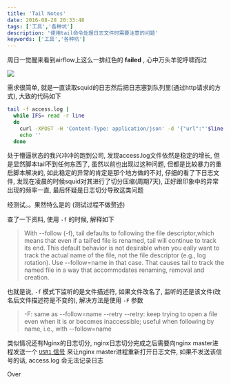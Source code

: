 ```yaml
---
title: 'Tail Notes'
date: 2016-08-28 20:33:48
tags: ['工具','各种坑']
description: '使用tail命令处理日志文件时需要注意的问题'
keywords: ['工具','各种坑']
---
```


周日一觉醒来看到airflow上这么一排红色的 **failed** , 心中万头羊驼呼啸而过

![](http://box-images.qiniudn.com//blog/airflow-wrong.png)

需求很简单, 就是一直读取squid的日志然后把日志塞到队列里(通过http请求的方式), 大致的代码如下

```bash
tail -f access.log |
  while IFS= read -r line
  do
    curl -XPOST -H 'Content-Type: application/json' -d '{"url":"'$line'"}' http://example.com/api
    echo ''
  done
```

处于懵逼状态的我兴冲冲的跑到公司, 发现access.log文件依然是稳定的增长, 但是显然脚本tail不到任何东西了, 虽然以前也出现过这种问题, 但都是比较暴力的重启脚本解决的, 如此稳定的异常的肯定是那个地方做的不对, 仔细的看了下日志文件, 发现在凌晨的时候squid对其进行了切分压缩(周期7天), 正好跟印象中的异常出现的频率一直, 最后怀疑是日志切分导致这类问题

经测试。。果然特么是的 (测试过程不做赘述)

查了一下资料, 使用 `-f` 的时候, 解释如下

>    With  --follow  (-f),  tail  defaults to following the file descriptor,which means that even if a tail’ed file is renamed, tail will  continue to  track  its  end.   This  default behavior is not desirable when you eally want to track the actual name of the file, not the file descriptor (e.g., log rotation).  Use --follow=name in that case.  That causes tail to track the named file  in  a  way  that  accommodates  renaming, removal and creation.

也就是说, `-f` 模式下监听的是文件描述符, 如果文件改名了, 监听的还是该文件(改名后文件描述符是不变的), 解决方法是使用 `-F` 参数

> -F: same as --follow=name --retry
> --retry: keep trying to open a file even when it is or becomes inaccessible; useful when following by name, i.e., with --follow=name


类似情况还有Nginx的日志切分, nginx日志切分完成之后需要向nginx master进程发送一个 [`USR1` 信号](http://weizhifeng.net/nginx-signal-processing-and-upgrade.html) 来让nginx master进程重新打开日志文件, 如果不发送该信号的话, access.log 会无法记录日志

Over